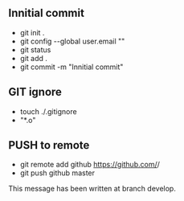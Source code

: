 ## Innitial commit

* git init .
* git config --global user.email "<e-mail>"
* git status
* git add .
* git commit -m "Innitial commit"

## GIT ignore

* touch ./.gitignore
* "*.o"

## PUSH to remote
* git remote add github https://github.com/<user>/<repository>
* git push github master








This message has been written at branch develop.